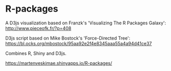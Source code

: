 # R-packages

A D3js visualization based on Franzk's 'Visualizing The R Packages Galaxy': http://www.pieceofk.fr/?p=408

D3js script based on Mike Bostock's 'Force-Directed Tree': https://bl.ocks.org/mbostock/95aa92e2f4e8345aaa55a4a94d41ce37

Combines R, Shiny and D3js.

https://martenveskimae.shinyapps.io/R-packages/
